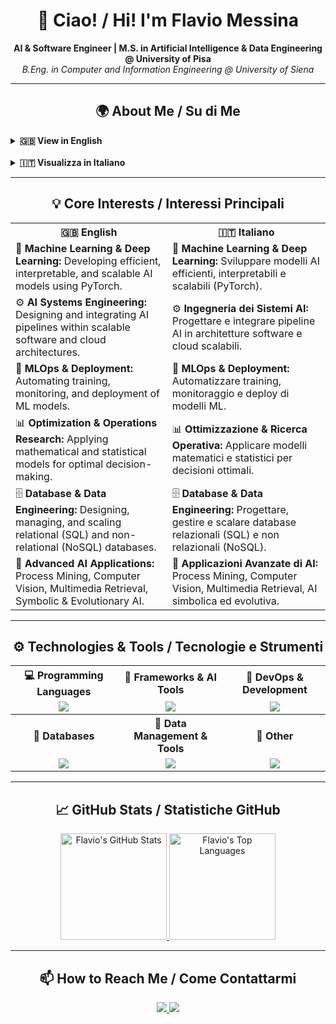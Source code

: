 <h1 align="center">👋 Ciao! / Hi! I'm Flavio Messina</h1>
<p align="center">
  <strong>AI & Software Engineer | M.S. in Artificial Intelligence & Data Engineering @ University of Pisa</strong><br>
  <em>B.Eng. in Computer and Information Engineering @ University of Siena</em>
</p>

---

<h2 align="center">🌍 About Me / Su di Me</h2>

<p align="center">
      <details>
        <summary><strong>🇬🇧 View in English</strong></summary>
        <br>
        I’m a <strong>Computer Engineer</strong> with a B.Eng. in <strong>Computer and Information Engineering</strong> from the University of Siena (Information Systems track).
        <br>
        I am currently pursuing my M.S. in <strong>Artificial Intelligence & Data Engineering</strong> at the University of Pisa.
        <br>
        <br>
        During my <strong>undergraduate studies</strong>, I developed strong skills in:
        <ul>
            <li><strong>Mathematics & Statistics:</strong> Linear Algebra, Mathematical Analysis I & II, Probability & Statistics.</li>
            <li><strong>Physics & Engineering Fundamentals:</strong> Physics I & II, Electrical Engineering, Electromagnetic Fields.</li>
            <li><strong>Computer Science & Programming:</strong> Fundamentals of Computer Science, Programming & Software Design, Computer Architecture, Operating Systems, Computer Networks.</li>
            <li><strong>Management & Operations:</strong> Business & Organizational Management, Operations Research, Career-oriented knowledge.</li>
        </ul>
        During my <strong>graduate studies</strong>, I further specialized in:
        <ul>
            <li><strong>Machine Learning & Deep Learning:</strong> Data Mining, Computational Intelligence, Deep Learning, Symbolic & Evolutionary AI.</li>
            <li><strong>Data & Cloud Engineering:</strong> Cloud Computing, Large-Scale & Multi-Structured Databases, Distributed Systems, Internet of Things.</li>
            <li><strong>Business & Management:</strong> Business and Project Management, Optimization Methods and Game Theory.</li>
            <li><strong>Advanced AI Applications:</strong> Process Mining, Computer Vision, Multimedia Information Retrieval.</li>
        </ul>
        These courses allowed me to combine advanced theoretical knowledge with practical experience in developing complex, scalable AI systems.
        <br>
        <br>
        I work mainly with <strong>Python, Java, C++, and C</strong>, leveraging tools and frameworks such as <strong>PyTorch</strong> and <strong>Spring</strong> to <strong>develop, prototype, and implement complex software systems and AI models</strong>.
        <br>
        I have experience with <strong>Git</strong> for project management and deployment, as well as databases like <strong>PostgreSQL, MongoDB, and Redis</strong>.
        <br>
        I value <strong>clean, organized code</strong> and pay close attention to <strong>even the smallest details</strong> throughout the design and development process.
    </details>
    <br>
    <details>
        <summary><strong>🇮🇹 Visualizza in Italiano</strong></summary>
        <br>
        Sono un <strong>ingegnere informatico</strong> con una laurea triennale in <strong>Ingegneria Informatica e dell’Informazione</strong> presso l’Università di Siena (percorso <em>Sistemi Informatici</em>).
        <br>
        Attualmente sono iscritto alla magistrale in <strong>Artificial Intelligence & Data Engineering</strong> all’Università di Pisa.
        <br>
        <br>
        Durante la <strong>triennale</strong> ho sviluppato solide competenze in:
        <ul>
            <li><strong>Matematica e Statistica:</strong> Algebra lineare, Analisi matematica I e II, Probabilità e Statistica.</li>
            <li><strong>Fisica e Fondamenti dell’Ingegneria:</strong> Fisica I e II, Elettrotecnica, Campi Elettromagnetici.</li>
            <li><strong>Informatica e Programmazione:</strong> Fondamenti di informatica e programmazione, Programmazione e progettazione software, Architettura dei calcolatori, Sistemi operativi, Reti di calcolatori.</li>
            <li><strong>Gestione e Organizzazione:</strong> Economia ed organizzazione aziendale, Ricerca operativa, Conoscenze utili per il mondo del lavoro.</li>
        </ul>
        Durante la <strong>magistrale</strong> ho approfondito ambiti avanzati di AI e Data Engineering, tra cui:
        <ul>
            <li><strong>Machine Learning & Deep Learning:</strong> Data Mining, Computational Intelligence, Deep Learning, Symbolic & Evolutionary AI.</li>
            <li><strong>Data & Cloud Engineering:</strong> Cloud Computing, Large-Scale & Multi-Structured Databases, Distributed Systems, Internet of Things.</li>
            <li><strong>Business & Management:</strong> Business and Project Management, Optimization Methods and Game Theory.</li>
            <li><strong>Advanced AI Applications:</strong> Process Mining, Computer Vision, Multimedia Information Retrieval.</li>
        </ul>
        Questi esami mi hanno permesso di combinare conoscenze teoriche avanzate con esperienza pratica nello sviluppo di sistemi AI complessi e scalabili.
        <br>
        <br>
        Lavoro con linguaggi come <strong>Python, Java, C++ e C</strong>, utilizzando strumenti e framework come <strong>PyTorch</strong> e <strong>Spring</strong> per <strong>sviluppare, prototipare e implementare sistemi software e modelli di intelligenza artificiale complessi</strong>.
        <br>
        Ho esperienza con <strong>Git</strong> per la gestione e il deployment di progetti, oltre a database come <strong>PostgreSQL, MongoDB e Redis</strong>.
        <br>
        Presto grande attenzione alla <strong>pulizia e all’organizzazione del codice</strong>, curando anche i <strong>più piccoli dettagli</strong> nella progettazione e nella realizzazione di ogni progetto.
    </details>
</p>


---

<h2 align="center">💡 Core Interests / Interessi Principali</h2>

<table align="center">
    <tr>
        <th>🇬🇧 English</th>
        <th>🇮🇹 Italiano</th>
    </tr>
    <tr>
        <td>🧠 <strong>Machine Learning & Deep Learning:</strong> Developing efficient, interpretable, and scalable AI models using PyTorch.</td>
        <td>🧠 <strong>Machine Learning & Deep Learning:</strong> Sviluppare modelli AI efficienti, interpretabili e scalabili (PyTorch).</td>
    </tr>
    <tr>
        <td>⚙️ <strong>AI Systems Engineering:</strong> Designing and integrating AI pipelines within scalable software and cloud architectures.</td>
        <td>⚙️ <strong>Ingegneria dei Sistemi AI:</strong> Progettare e integrare pipeline AI in architetture software e cloud scalabili.</td>
    </tr>
    <tr>
        <td>🚀 <strong>MLOps & Deployment:</strong> Automating training, monitoring, and deployment of ML models.</td>
        <td>🚀 <strong>MLOps & Deployment:</strong> Automatizzare training, monitoraggio e deploy di modelli ML.</td>
    </tr>
    <tr>
        <td>📊 <strong>Optimization & Operations Research:</strong> Applying mathematical and statistical models for optimal decision-making.</td>
        <td>📊 <strong>Ottimizzazione & Ricerca Operativa:</strong> Applicare modelli matematici e statistici per decisioni ottimali.</td>
    </tr>
    <tr>
        <td>🗄️ <strong>Database & Data Engineering:</strong> Designing, managing, and scaling relational (SQL) and non-relational (NoSQL) databases.</td>
        <td>🗄️ <strong>Database & Data Engineering:</strong> Progettare, gestire e scalare database relazionali (SQL) e non relazionali (NoSQL).</td>
    </tr>
    <tr>
        <td>🎯 <strong>Advanced AI Applications:</strong> Process Mining, Computer Vision, Multimedia Retrieval, Symbolic & Evolutionary AI.</td>
        <td>🎯 <strong>Applicazioni Avanzate di AI:</strong> Process Mining, Computer Vision, Multimedia Retrieval, AI simbolica ed evolutiva.</td>
    </tr>
</table>

---

<h2 align="center">⚙️ Technologies & Tools / Tecnologie e Strumenti</h2>

<table align="center">
  <tr>
    <th>💻 Programming Languages</th>
    <th>🧠 Frameworks & AI Tools</th>
    <th>🧰 DevOps & Development</th>
  </tr>
  <tr align="center">
    <td>
      <img src="https://skillicons.dev/icons?i=python,java,cpp,c&theme=light" />
    </td>
    <td>
      <img src="https://skillicons.dev/icons?i=pytorch,spring,anaconda&theme=light" />
    </td>
    <td>
      <img src="https://skillicons.dev/icons?i=docker,git,github,cmake,vscode&theme=light" />
    </td>
  </tr>
  <tr>
    <th>💾 Databases</th>
    <th>🧮 Data Management & Tools</th>
    <th>📝 Other</th>
  </tr>
  <tr align="center">
    <td>
      <img src="https://skillicons.dev/icons?i=postgresql,mongodb,redis&theme=light" />
    </td>
    <td>
      <img src="https://skillicons.dev/icons?i=anaconda&theme=light" />
    </td>
    <td>
      <img src="https://skillicons.dev/icons?i=html,latex&theme=light" />
    </td>
  </tr>
</table>



---

<h2 align="center">📈 GitHub Stats / Statistiche GitHub</h2>

<p align="center">
  <a href="https://github.com/anuraghazra/github-readme-stats">
    <img height="170em" src="https://github-readme-stats.vercel.app/api?username=flaviomessina&show_icons=true&theme=tokyonight&count_private=true" alt="Flavio's GitHub Stats" />
  </a>
  <a href="https://github.com/anuraghazra/github-readme-stats">
    <img height="170em" src="https://github-readme-stats.vercel.app/api/top-langs/?username=flaviomessina&layout=compact&theme=tokyonight" alt="Flavio's Top Languages" />
  </a>
</p>

---

<h2 align="center">📫 How to Reach Me / Come Contattarmi</h2>

<p align="center">
  <a href="mailto:messinaflavio00@gmail.com">
    <img src="https://img.shields.io/badge/Gmail-D14836?style=for-the-badge&logo=gmail&logoColor=white" />
  </a>
  <a href="https://www.linkedin.com/in/flavio-messina-5a0b88294">
    <img src="https://img.shields.io/badge/LinkedIn-0077B5?style=for-the-badge&logo=linkedin&logoColor=white" />
  </a>
</p>
